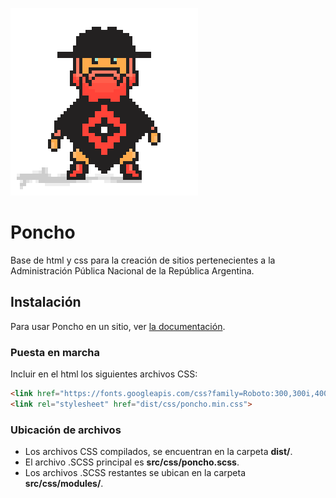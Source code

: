 ![Poncho](img/poncho.gif)

# Poncho

Base de html y css para la creación de sitios pertenecientes a la Administración Pública Nacional de la República Argentina.

## Instalación

Para usar Poncho en un sitio, ver [la documentación](http://argob.github.io/poncho).

### Puesta en marcha

Incluir en el html los siguientes archivos CSS:

```html
<link href="https://fonts.googleapis.com/css?family=Roboto:300,300i,400,400i,500,500i,700,700i" rel="stylesheet">
<link rel="stylesheet" href="dist/css/poncho.min.css">
```

### Ubicación de archivos

* Los archivos CSS compilados, se encuentran en la carpeta **dist/**.
* El archivo .SCSS principal es **src/css/poncho.scss**.
* Los archivos .SCSS restantes se ubican en la carpeta **src/css/modules/**.